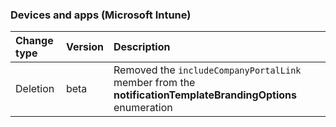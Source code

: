 ### Devices and apps (Microsoft Intune)

| **Change type** | **Version** | **Description** |
|:---|:---|:---|
|Deletion|beta|Removed the `includeCompanyPortalLink` member from the **notificationTemplateBrandingOptions** enumeration|
